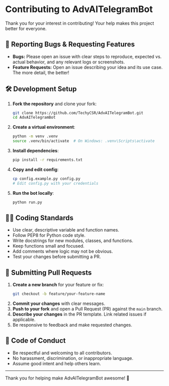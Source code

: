 # Contributing to AdvAITelegramBot

Thank you for your interest in contributing! Your help makes this project better for everyone.

## 🐞 Reporting Bugs & Requesting Features
- **Bugs:** Please open an issue with clear steps to reproduce, expected vs. actual behavior, and any relevant logs or screenshots.
- **Feature Requests:** Open an issue describing your idea and its use case. The more detail, the better!

## 🛠️ Development Setup
1. **Fork the repository** and clone your fork:
   ```bash
   git clone https://github.com/TechyCSR/AdvAITelegramBot.git
   cd AdvAITelegramBot
   ```
2. **Create a virtual environment**:
   ```bash
   python -m venv .venv
   source .venv/bin/activate  # On Windows: .venv\Scripts\activate
   ```
3. **Install dependencies**:
   ```bash
   pip install -r requirements.txt
   ```
4. **Copy and edit config**:
   ```bash
   cp config.example.py config.py
   # Edit config.py with your credentials
   ```
5. **Run the bot locally**:
   ```bash
   python run.py
   ```

## 🧑‍💻 Coding Standards
- Use clear, descriptive variable and function names.
- Follow PEP8 for Python code style.
- Write docstrings for new modules, classes, and functions.
- Keep functions small and focused.
- Add comments where logic may not be obvious.
- Test your changes before submitting a PR.

## 🚀 Submitting Pull Requests
1. **Create a new branch** for your feature or fix:
   ```bash
   git checkout -b feature/your-feature-name
   ```
2. **Commit your changes** with clear messages.
3. **Push to your fork** and open a Pull Request (PR) against the `main` branch.
4. **Describe your changes** in the PR template. Link related issues if applicable.
5. Be responsive to feedback and make requested changes.

## 🤝 Code of Conduct
- Be respectful and welcoming to all contributors.
- No harassment, discrimination, or inappropriate language.
- Assume good intent and help others learn.

---

Thank you for helping make AdvAITelegramBot awesome! 🚀 